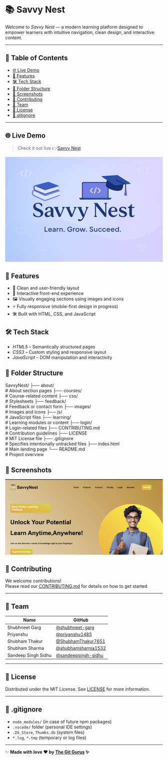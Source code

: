# 📚 Savvy Nest

Welcome to *Savvy Nest* — a modern learning platform designed to empower learners with intuitive navigation, clean design, and interactive content.

---

## 📖 Table of Contents
- [🌐 Live Demo](#-live-demo)
- [🚀 Features](#-features)
- [🛠 Tech Stack](#-tech-stack)
- [📂 Folder Structure](#-folder-structure)
- [📸 Screenshots](#-screenshots)
- [🤝 Contributing](#-contributing)
- [👥 Team](#-team)
- [📄 License](#-license)
- [📄.gitignore](#-gitignore)

---

## 🌐 Live Demo

>Check it out live 👉[Savvy Nest](https://the-git-gurus.github.io/SavvyNest/) 

![Savvy Nest Banner](images/banner.png)

## 🚀 Features

- 📘 Clean and user-friendly layout  
- 🎯 Interactive front-end experience  
- 🖼 Visually engaging sections using images and icons  
- ⚡ Fully responsive (mobile-first design in progress)  
- 🛠 Built with HTML, CSS, and JavaScript

## 🛠 Tech Stack

- *HTML5* – Semantically structured pages  
- *CSS3* – Custom styling and responsive layout  
- *JavaScript* – DOM manipulation and interactivity

## 📂 Folder Structure

SavvyNest/
├── about/        <br>   # About section pages
├── courses/       <br>    # Course-related content
├── css/           <br>  # Stylesheets
├── feedback/       <br> # Feedback or contact form
├── images/         <br> # Images and icons
├── js/             <br> # JavaScript files
├── learning/       <br> # Learning modules or content
├── login/          <br> # Login-related files
├── CONTRIBUTING.md  <br># Contribution guidelines
├── LICENSE          <br># MIT License file
├── .gitignore      <br> # Specifies intentionally untracked files
├── index.html       <br># Main landing page
└── README.md       <br> # Project overview


## 📸 Screenshots

![Screenshot](images/homepage.png)

## 🤝 Contributing

We welcome contributions!  
Please read our [CONTRIBUTING.md](CONTRIBUTING.md) for details on how to get started.

---

## 👥 Team

| Name                      | GitHub                                         |
|---------------------------|------------------------------------------------|
| Shubhneet Garg            | [@shubhneet-garg](https://github.com/shubhneet-garg) |
| Priyanshu                 | [@priyanshu1485](https://github.com/priyanshu1485) |
| Shubham Thakur            | [@ShubhamThakur7651](https://github.com/ShubhamThakur7651) |
| Shubham Sharma            | [@shubhamsharma1532](https://github.com/shubhamsharma1532) |
| Sandeep Singh Sidhu       | [@sandeepsingh-sidhu](https://github.com/sandeepsingh-sidhu) |

---

## 📄 License

Distributed under the MIT License. See [LICENSE](LICENSE) for more information.

---
## 📄 .gitignore

- `node_modules/` (in case of future npm packages)
- `.vscode/` folder (personal IDE settings)
- `.DS_Store`, `Thumbs.db` (system files)
- `*.log`, `*.tmp` (temporary or log files)

---

✨ **Made with love ❤️ by [The Git Gurus](https://github.com/The-Git-Gurus) ✨**

